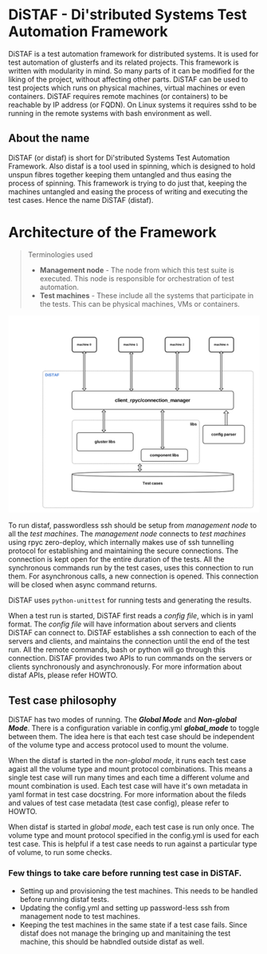 DiSTAF - Di'stributed Systems Test Automation Framework
========================================================

DiSTAF is a test automation framework for distributed systems. It is used for test automation of glusterfs and its related projects. This framework is written with modularity in mind. So many parts of it can be modified for the liking of the project, without affecting other parts. DiSTAF can be used to test projects which runs on physical machines, virtual machines or even containers. DiSTAF  requires remote machines (or containers) to be reachable by IP address (or FQDN). On Linux systems it requires sshd to be running in the remote systems with bash environment as well.


## About the name
DiSTAF (or distaf) is short for Di'stributed Systems Test Automation Framework.
Also distaf is a tool used in spinning, which is designed to hold unspun fibres together keeping them untangled and thus easing the process of spinning.
This framework is trying to do just that, keeping the machines untangled and easing the process of writing and executing the test cases. Hence the name DiSTAF (distaf).

Architecture of the Framework
==============================

> Terminologies used
>* **Management node** - The node from which this test suite is executed. This node is responsible for orchestration of test automation.
>* **Test machines** - These include all the systems that participate in the tests. This can be physical machines, VMs or containers.

![Arhcitecture of distaf](docs/images/distaf_acrhitecture.jpg)

To run distaf, passwordless ssh should be setup from *management node* to all the *test machines*. The *management node* connects to *test machines* using rpyc zero-deploy, which internally makes use of ssh tunnelling protocol for establishing and maintaining the secure connections. The connection is kept open for the entire duration of the tests. All the synchronous commands run by the test cases, uses this connection to run them. For asynchronous calls, a new connection is opened. This connection will be closed when async command returns.

DiSTAF uses `python-unittest` for running tests and generating the results.

When a test run is started, DiSTAF first reads a *config file*, which is in yaml format.
The *config file* will have information about servers and clients DiSTAF can connect to.
DiSTAF establishes a ssh connection to each of the servers and clients,
and maintains the connection until the end of the test run.
All the remote commands, bash or python will go through this connection.
DiSTAF provides two APIs to run commands on the servers or clients synchronously and asynchronously.
For more information about distaf APIs, please refer HOWTO.

## Test case philosophy

DiSTAF has two modes of running. The ***Global Mode*** and ***Non-global Mode***. There is a configuration variable in config.yml ***global_mode*** to toggle between them. The idea here is that each test case should be independent of the volume type and access protocol used to mount the volume.

When the distaf is started in the *non-global mode*,
it runs each test case agaist all the volume type and mount protocol combinations.
This means a single test case will run many times and each time a different volume and mount combination is used.
Each test case will have it's own metadata in yaml format in test case docstring.
For more information about the fileds and values of test case metadata (test case config), please refer to HOWTO.

When distaf is started in *global mode*, each test case is run only once.
The volume type and mount protocol specified in the config.yml is used for each test case.
This is helpful if a test case needs to run against a particular type of volume, to run some checks.

### Few things to take care before running test case in DiSTAF.
* Setting up and provisioning the test machines. This needs to be handled before running distaf tests.
* Updating the config.yml and setting up password-less ssh from management node to test machines.
* Keeping the test machines in the same state if a test case fails. Since distaf does not manage the bringing up and manitaining the test machine, this should be habndled outside distaf as well.
